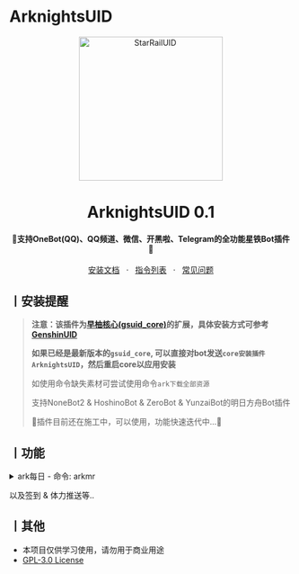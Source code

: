 # ArknightsUID

<p align="center">
  <a href="https://github.com/qwerdvd/ArknightsUID"><img src="https://s2.loli.net/2023/10/30/eFZmkfrni9bBjdV.png" width="256" height="256" alt="StarRailUID"></a>
</p>
<h1 align = "center">ArknightsUID 0.1</h1>
<h4 align = "center">🚧支持OneBot(QQ)、QQ频道、微信、开黑啦、Telegram的全功能星铁Bot插件🚧</h4>
<div align = "center">
        <a href="https://docs.sayu-bot.com/" target="_blank">安装文档</a> &nbsp; · &nbsp;
        <a href="https://docs.sayu-bot.com/插件帮助/ArknightsUID.html" target="_blank">指令列表</a> &nbsp; · &nbsp;
        <a href="https://docs.sayu-bot.com/常见问题/">常见问题</a>
</div>


## 丨安装提醒

> **注意：该插件为[早柚核心(gsuid_core)](https://github.com/Genshin-bots/gsuid_core)的扩展，具体安装方式可参考[GenshinUID](https://github.com/KimigaiiWuyi/GenshinUID)**
>
> **如果已经是最新版本的`gsuid_core`, 可以直接对bot发送`core安装插件ArknightsUID`，然后重启core以应用安装**
>
> 如使用命令缺失素材可尝试使用命令`ark下载全部资源`
>
> 支持NoneBot2 & HoshinoBot & ZeroBot & YunzaiBot的明日方舟Bot插件
>
> 🚧插件目前还在施工中，可以使用，功能快速迭代中...🚧

## 丨功能

<details><summary>ark每日 - 命令: arkmr</summary><p>
<img src="https://s2.loli.net/2023/10/30/atoCVXFJisMZIAu.jpg"/> 
</p></details>

以及签到 & 体力推送等..

## 丨其他

+ 本项目仅供学习使用，请勿用于商业用途
+ [GPL-3.0 License](https://github.com/qwerdvd/StarRailUID/blob/master/LICENSE)
